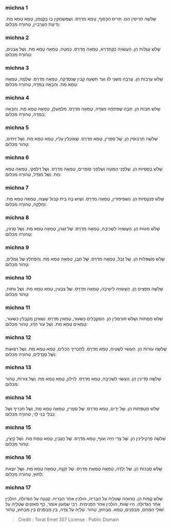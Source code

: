 
### michna 1
שְׁלֹשָׁה תְרִיסִין הֵם. תְּרִיס הַכָּפוּף, טָמֵא מִדְרָס. וְשֶׁמְּשַׂחֲקִין בּוֹ בַּקֻּנְפּוֹן, טָמֵא טְמֵא מֵת. וְדִיצַת הָעַרְבִיִּין, טְהוֹרָה מִכְּלוּם: 

### michna 2
שָׁלֹשׁ עֲגָלוֹת הֵן. הָעֲשׂוּיָה כְקַתֶּדְרָא, טְמֵאָה מִדְרָס. כְּמִטָּה, טְמֵאָה טְמֵא מֵת. וְשֶׁל אֲבָנִים, טְהוֹרָה מִכְּלוּם: 

### michna 3
שָׁלֹשׁ עֲרֵבוֹת הֵן. עֲרֵבָה מִשְּׁנֵי לֹג וְעַד תִּשְׁעָה קַבִּין שֶׁנִּסְדְּקָה, טְמֵאָה מִדְרָס. שְׁלֵמָה, טְמֵאָה טְמֵא מֵת. וְהַבָּאָה בַמִּדָּה, טְהוֹרָה מִכְּלוּם: 

### michna 4
שָׁלֹשׁ תֵּבוֹת הֵן. תֵּבָה שֶׁפִּתְחָהּ מִצִּדָּהּ, טְמֵאָה מִדְרָס. מִלְמַעְלָן, טְמֵאָה טְמֵא מֵת. וְהַבָּאָה בַמִּדָּה, טְהוֹרָה מִכְּלוּם: 

### michna 5
שְׁלֹשָׁה תַרְבּוּסִין הֵן. שֶׁל סַפָּרִין, טָמֵא מִדְרָס. שֶׁאוֹכְלִין עָלָיו, טָמֵא טְמֵא מֵת. וְשֶׁל זֵיתִים, טָהוֹר מִכְּלוּם: 

### michna 6
שָׁלֹשׁ בְּסָסִיּוֹת הֵן. שֶׁלִּפְנֵי הַמִּטָּה וְשֶׁלִּפְנֵי סוֹפְרִים, טְמֵאָה מִדְרָס. וְשֶׁל דְּלֻפְקִי, טְמֵאָה טְמֵא מֵת. וְשֶׁל מִגְדָּל, טְהוֹרָה מִכְּלוּם: 

### michna 7
שָׁלֹשׁ פִּנְקָסִיּוֹת הֵן. הָאֱפִיפוֹרִין, טְמֵאָה מִדְרָס. וְשֶׁיֶּשׁ בָּהּ בֵּית קִבּוּל שַׁעֲוָה, טְמֵאָה טְמֵא מֵת. וַחֲלָקָה, טְהוֹרָה מִכְּלוּם: 

### michna 8
שָׁלֹשׁ מִטּוֹת הֵן. הָעֲשׂוּיָה לִשְׁכִיבָה, טְמֵאָה מִדְרָס. שֶׁל זַגָּגִין, טְמֵאָה טְמֵא מֵת. וְשֶׁל סָרָגִין, טְהוֹרָה מִכְּלוּם: 

### michna 9
שָׁלֹשׁ מַשְׁפֵּלוֹת הֵן. שֶׁל זֶבֶל, טְמֵאָה מִדְרָס. שֶׁל תֶּבֶן, טְמֵאָה טְמֵא מֵת. וְהַפֻּחְלָץ שֶׁל גְּמַלִּים, טָהוֹר מִכְּלוּם: 

### michna 10
שְׁלֹשָׁה מַפָּצִים הֵן. הָעֲשׂוּיָה לִישִׁיבָה, טְמֵאָה מִדְרָס. שֶׁל צַבָּעִין, טָמֵא טְמֵא מֵת. וְשֶׁל גִּתּוֹת, טָהוֹר מִכְּלוּם: 

### michna 11
שָׁלֹשׁ חֲמָתוֹת וְשָׁלֹשׁ תּוּרְמְלִין הֵן. הַמְקַבְּלִים כַּשִּׁעוּר, טְמֵאִין מִדְרָס. וְשֶׁאֵינָן מְקַבְּלִין כַּשִּׁעוּר, טְמֵאִים טְמֵא מֵת. וְשֶׁל עוֹר הַדָּג, טָהוֹר מִכְּלוּם: 

### michna 12
שְׁלֹשָׁה עוֹרוֹת הֵן. הֶעָשׂוּי לְשָׁטִיחַ, טָמֵא מִדְרָס. לְתַכְרִיךְ הַכֵּלִים, טָמֵא טְמֵא מֵת. וְשֶׁל רְצוּעוֹת וְשֶׁל סַנְדָּלִים, טְהוֹרָה מִכְּלוּם: 

### michna 13
שְׁלֹשָׁה סְדִינִין הֵן. הֶעָשׂוּי לִשְׁכִיבָה, טָמֵא מִדְרָס. לְוִילוֹן, טָמֵא טְמֵא מֵת. וְשֶׁל צוּרוֹת, טָהוֹר מִכְּלוּם: 

### michna 14
שָׁלֹשׁ מִטְפָּחוֹת הֵן. שֶׁל יָדַיִם, טָמֵא מִדְרָס. שֶׁל סְפָרִין, טְמֵאָה טְמֵא מֵת, וְשֶׁל תַּכְרִיךְ וְשֶׁל נִבְלֵי בְנֵי לֵוִי, טְהוֹרָה מִכְּלוּם: 

### michna 15
שְׁלֹשָׁה פְרָקִילִינִין הֵן. שֶׁל צָדֵי חַיָּה וָעוֹף, טָמֵא מִדְרָס. שֶׁל חֲגָבִין, טָמֵא טְמֵת מֵת. וְשֶׁל קַיָּצִין, טָהוֹר מִכְּלוּם: 

### michna 16
שָׁלֹשׁ סְבָכוֹת הֵן. שֶׁל יַלְדָּה, טְמֵאָה טֻמְאַת מִדְרָס. שֶׁל זְקֵנָה, טְמֵאָה טְמֵא מֵת. וְשֶׁל יוֹצֵאת לַחוּץ, טְהוֹרָה מִכְּלוּם: 

### michna 17
שָׁלֹשׁ קֻפּוֹת הֵן. מְהוּהָה שֶׁטְּלָיָהּ עַל הַבְּרִיָּה, הוֹלְכִין אַחַר הַבְּרִיָּה. קְטַנָּה עַל הַגְּדוֹלָה, הוֹלְכִין אַחַר הַגְּדוֹלָה. הָיוּ שָׁווֹת, הוֹלְכִין אַחַר הַפְּנִימִית. רַבִּי שִׁמְעוֹן אוֹמֵר, כַּף מֹאזְנַיִם שֶׁטְּלָיָהּ עַל שׁוּלֵי הַמֵּחַם, מִבִּפְנִים, טָמֵא. מִבַּחוּץ, טָהוֹר. טְלָיָהּ עַל צִדָּהּ, בֵּין מִבִּפְנִים בֵּין מִבַּחוּץ, טָהוֹר: 

>Credit : Torat Emet 357
>License : Public Domain 